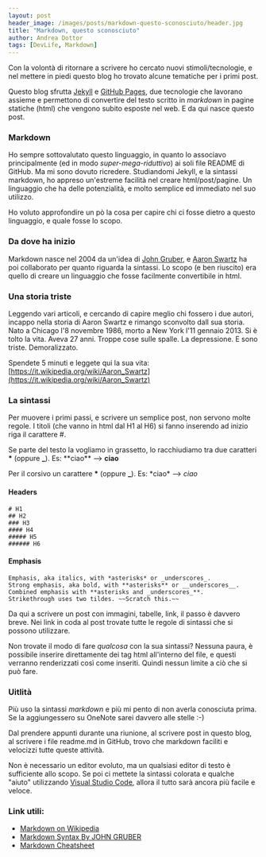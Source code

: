 ```yaml
---
layout: post
header_image: /images/posts/markdown-questo-sconosciuto/header.jpg
title: "Markdown, questo sconosciuto"
author: Andrea Dottor
tags: [DevLife, Markdown]
---
```


Con la volontà di ritornare a scrivere ho cercato nuovi stimoli/tecnologie, e nel mettere in piedi questo blog ho trovato alcune tematiche per i primi post.

Questo blog sfrutta [Jekyll](https://jekyllrb.com/) e [GitHub Pages](https://pages.github.com/), due tecnologie che lavorano assieme e permettono di convertire del testo scritto in *markdown* in pagine statiche (html) che vengono subito esposte nel web. E da qui nasce questo post.
<!--more-->
### Markdown

Ho sempre sottovalutato questo linguaggio, in quanto lo associavo principalmente (ed in modo *super-mega-riduttivo*) ai soli file README di GitHub. Ma mi sono dovuto ricredere.
Studiandomi Jekyll, e la sintassi markdown, ho appreso un'estreme facilità nel creare html/post/pagine. Un linguaggio che ha delle potenzialità, e molto semplice ed immediato nel suo utilizzo.

Ho voluto approfondire un pò la cosa per capire chi ci fosse dietro a questo linguaggio, e quale fosse lo scopo.

### Da dove ha inizio

Markdown nasce nel 2004 da un'idea di [John Gruber](https://en.wikipedia.org/wiki/John_Gruber), e [Aaron Swartz](https://en.wikipedia.org/wiki/Aaron_Swartz) ha poi collaborato per quanto riguarda la sintassi. Lo scopo (e ben riuscito) era quello di creare un linguaggio che fosse facilmente convertibile in html.

### Una storia triste

Leggendo vari articoli, e cercando di capire meglio chi fossero i due autori, incappo nella storia di Aaron Swartz e rimango sconvolto dall sua storia. Nato a Chicago l'8 novembre 1986, morto a New York l'11 gennaio 2013. Si è tolto la vita. Aveva 27 anni. Troppe cose sulle spalle. La depressione. E sono triste. Demoralizzato.

Spendete 5 minuti e leggete qui la sua vita: [https://it.wikipedia.org/wiki/Aaron_Swartz](https://it.wikipedia.org/wiki/Aaron_Swartz)

### La sintassi

Per muovere i primi passi, e scrivere un semplice post, non servono molte regole. I titoli (che vanno in html dal H1 al H6) si fanno inserendo ad inizio riga il carattere #. 

Se parte del testo la vogliamo in grassetto, lo racchiudiamo tra due caratteri **\*** (oppure **\_**). Es: \*\*ciao\*\* --> **ciao**

Per il corsivo un carattere **\*** (oppure **\_**). Es: \*ciao\* --> *ciao*

#### Headers

    # H1
    ## H2
    ### H3
    #### H4
    ##### H5
    ###### H6

#### Emphasis

    Emphasis, aka italics, with *asterisks* or _underscores_.
    Strong emphasis, aka bold, with **asterisks** or __underscores__.
    Combined emphasis with **asterisks and _underscores_**.
    Strikethrough uses two tildes. ~~Scratch this.~~

Da qui a scrivere un post con immagini, tabelle, link, il passo è davvero breve. Nei link in coda al post trovate tutte le regole di sintassi che si possono utilizzare. 

Non trovate il modo di fare *qualcosa* con la sua sintassi? Nessuna paura, è possibile inserire direttamente dei tag html all'interno del file, e questi verranno renderizzati così come inseriti. Quindi nessun limite a ciò che si può fare.

### Uitlità

Più uso la sintassi *markdown* e più mi pento di non averla conosciuta prima. Se la aggiungessero su OneNote sarei davvero alle stelle :-) 

Dal prendere appunti durante una riunione, al scrivere post in questo blog, al scrivere i file readme.md in GitHub, trovo che markdown faciliti e velocizzi tutte queste attività.

Non è necessario un editor evoluto, ma un qualsiasi editor di testo è sufficiente allo scopo. Se poi ci mettete la sintassi colorata e qualche "aiuto" utilizzando [Visual Studio Code](https://code.visualstudio.com/), allora il tutto sarà ancora più facile e veloce.

### Link utili:

* [Markdown on Wikipedia](https://en.wikipedia.org/wiki/Markdown)
* [Markdown Syntax By JOHN GRUBER](https://daringfireball.net/projects/markdown/syntax)
* [Markdown Cheatsheet](https://github.com/adam-p/markdown-here/wiki/Markdown-Cheatsheet)
